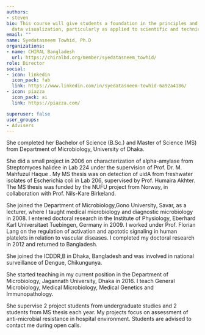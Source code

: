 ```yaml
---
authors:
- steven
bio: This course will give students a foundation in the principles and practice of
  data visualization, particularly as applied to scientific and technical data.
email: ""
name: Syedatasneem Towhid, Ph.D
organizations:
- name: CHIRAL Bangladesh
  url: https://chiralbd.org/member/syedatasneem_towhid/
role: Director
social:
- icon: linkedin
  icon_pack: fab
  link: https://www.linkedin.com/in/syedatasneem-towhid-6a92a4186/
- icon: piazza
  icon_pack: ai
  link: https://piazza.com/

superuser: false
user_groups:
- Advisers
---
```


She completed her Bachelor of Science (B.Sc.) and Master of Science (MS) from Department of Microbiology, University of Dhaka.

She did a small project in 2006 on characterization of alpha-amylase from Streptomyces halidee in Lab 224 under the supervision of Prof. Dr. M. Mahfuzul Haque . My MS thesis was on detection of uidA from freshwater isolates of Escherichia coli in Lab 206, supervised by Prof. Humaira Akhter. The MS thesis was funded by the NUFU project from Norway, in collaboration with Prof. Nils-Kare Birkeland.

She joined the Department of Microbiology,Gono University, Savar, as a lecturer, where I taught medical microbiology and diagnostic microbiology in 2008. I entered doctoral research in the Institute of Physiology, Eberhard Karl Universitaet Tuebingen, Germany in 2009. I worked under Prof. Florian Lang on the regulation of activation and apototic signaling in human platelets in relation to vascular diseases. I completed my doctoral research in 2012 and returned to Bangladesh.

She joined the ICDDR,B in Dhaka, Bangladesh and was involved in national surveillance of Dengue, Chikungunya.

She started teaching in my current position in the Department of Microbiology, Jagannath University, Dhaka in 2016. I teach General Microbiology, Medical Microbiology, Medical Genetics and Immunopathology.

She supervise 2 project students from undergraduate studies and 2 students from MS thesis each year. My projects focus on assessment of anti-microbial resistance in hospital environment. Students are advised to contact me during open calls.
